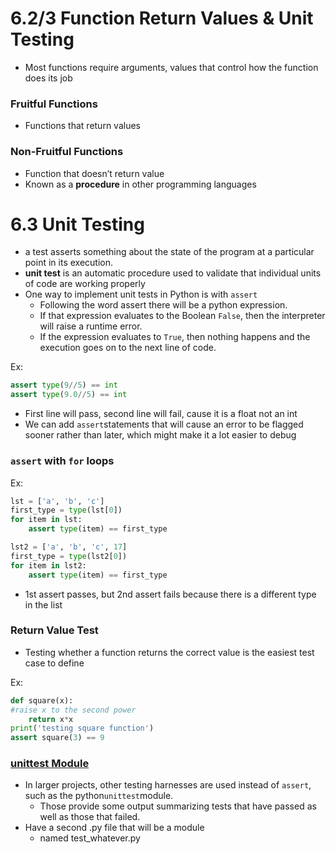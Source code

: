# 6.2/3 Function Return Values & Unit Testing

- Most functions require arguments, values that control how the function does its job

### Fruitful Functions

- Functions that return values

### Non-Fruitful Functions

- Function that doesn’t return value
- Known as a **procedure** in other programming languages

# 6.3 Unit Testing

- a test asserts something about the state of the program at a particular point in its execution.
- **unit test** is an automatic procedure used to validate that individual units of code are working properly
- One way to implement unit tests in Python is with `assert`
    - Following the word assert there will be a python expression.
    - If that expression evaluates to the Boolean `False`, then the interpreter will raise a runtime error.
    - If the expression evaluates to `True`, then nothing happens and the execution goes on to the next line of code.

Ex:

```python
assert type(9//5) == int
assert type(9.0//5) == int
```

- First line will pass, second line will fail, cause it is a float not an int
- We can add `assert`statements that will cause an error to be flagged sooner rather than later, which might make it a lot easier to debug

### `assert` with `for` loops

Ex:

```python
lst = ['a', 'b', 'c']
first_type = type(lst[0])
for item in lst:
    assert type(item) == first_type

lst2 = ['a', 'b', 'c', 17]
first_type = type(lst2[0])
for item in lst2:
    assert type(item) == first_type
```

- 1st assert passes, but 2nd assert fails because there is a different type in the list

### Return Value Test

- Testing whether a function returns the correct value is the easiest test case to define

Ex:

```python
def square(x):
#raise x to the second power
    return x*x
print('testing square function')
assert square(3) == 9
```

### [unittest Module](https://www.youtube.com/watch?v=6tNS--WetLI)

- In larger projects, other testing harnesses are used instead of `assert`, such as the python`unittest`module.
    - Those provide some output summarizing tests that have passed as well as those that failed.
- Have a second .py file that will be a module
    - named test_whatever.py